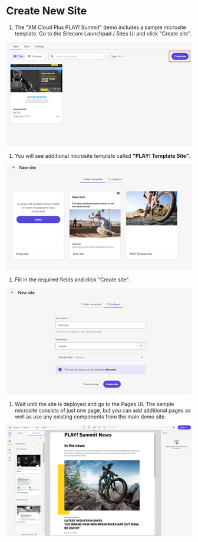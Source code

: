 # Create New Site

1. The "XM Cloud Plus PLAY! Summit" demo includes a sample microsite template. Go to the Sitecore Launchpad / Sites UI and click "Create site".

![Create a site](./media/create-site-1.png)

1. You will see additional microsite template called **"PLAY! Template Site"**.

![Pick a site template](./media/create-site-2.png)

1. Fill in the required fields and click "Create site".

![Add site info](./media/create-site-3.png)

1. Wait until the site is deployed and go to the Pages UI. The sample microsite consists of just one page, but you can add additional pages as well as use any existing components from the main demo site.

![Wait for new site](./media/create-site-4.png)
